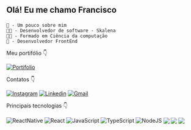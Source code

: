 ## Olá! Eu me chamo Francisco <p>

    📖 - Um pouco sobre mim 
    👨‍💻 - Desenvolvedor de software - Skalena 
    👨‍💻 - Formado em Ciência da computação 
    🍎 - Desenvolvedor FrontEnd 
    
    
Meu portifólio 👇 
   
[![Portifolio](https://img.shields.io/badge/website-000000?style=for-the-badge&logo=About.me&logoColor=white)](https://portifolio-dusky-nine.vercel.app)
    
Contatos 👇 


[![Instagram](https://img.shields.io/badge/Instagram-E4405F?style=for-the-badge&logo=instagram&logoColor=white)](https://www.instagram.com/francisco_amt/)
[![Linkedin](https://img.shields.io/badge/LinkedIn-0077B5?style=for-the-badge&logo=linkedin&logoColor=white)](https://www.linkedin.com/in/francisco-trindade-82a76b180/)
[![Gmail](https://img.shields.io/badge/Gmail-D14836?style=for-the-badge&logo=gmail&logoColor=white)](mailto:contato@progfrancisco.com)


    
Principais tecnologias 👇

<div style="display: inline_block">
<img align="center" alt="ReactNative" src= "https://img.shields.io/badge/React_Native-20232A?style=for-the-badge&logo=react&logoColor=61DAFB"/>
<img align="center" alt="React" src= "https://img.shields.io/badge/React-20232A?style=for-the-badge&logo=react&logoColor=61DAF"/>   
<img align="center" alt="JavaScript" src= "https://img.shields.io/badge/JavaScript-F7DF1E?style=for-the-badge&logo=javascript&logoColor=black"/>
<img align="center" alt="TypeScript" src= "https://img.shields.io/badge/TypeScript-007ACC?style=for-the-badge&logo=typescript&logoColor=white"/>
<img align="center" alt="NodeJS" src= "https://img.shields.io/badge/Node.js-43853D?style=for-the-badge&logo=node.js&logoColor=white"/>
<img align="center" algt="HTML5" src= "https://img.shields.io/badge/HTML5-E34F26?style=for-the-badge&logo=html5&logoColor=white"/>
<img align="center" algt="CSS" src= "https://img.shields.io/badge/CSS-239120?&style=for-the-badge&logo=css3&logoColor=white"/>
<img align="center" algt="SASS" src= "https://img.shields.io/badge/Sass-CC6699?style=for-the-badge&logo=sass&logoColor=white"/>
</div>
    

